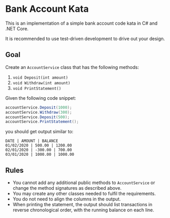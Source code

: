 # Bank Account Kata

This is an implementation of a simple bank account code kata in C# and .NET Core.

It is recommended to use test-driven development to drive out your design.

## Goal

Create an `AccountService` class that has the following methods:

1. `void Deposit(int amount)`
2. `void Withdraw(int amount)`
3. `void PrintStatement()`

Given the following code snippet:

```csharp
accountService.Deposit(1000);
accountService.Withdraw(300);
accountService.Deposit(500);
accountService.PrintStatement();
```

you should get output similar to:

```
DATE | AMOUNT | BALANCE
01/02/2020 | 500.00 | 1200.00
02/01/2020 | -300.00 | 700.00
03/01/2020 | 1000.00 | 1000.00
```

## Rules

* You cannot add any additional public methods to `AccountService` or change the method signatures as described above.
* You may create any other classes needed to fulfil the requirements.
* You do not need to align the columns in the output.
* When printing the statement, the output should list transactions in reverse chronological order, with the running balance on each line.

